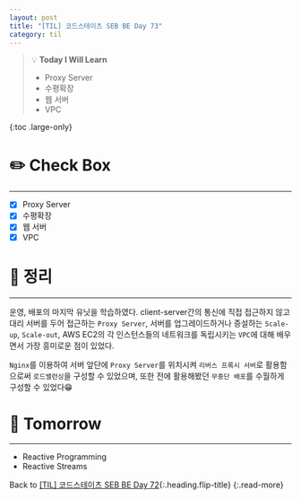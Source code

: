 ```yaml
---
layout: post
title: "[TIL] 코드스테이츠 SEB BE Day 73"
category: til
---
```

> 💡 **Today I Will Learn**
>
> * Proxy Server
> * 수평확장
> * 웹 서버
> * VPC

{:toc .large-only}

# ✏️ Check Box
***

* [x] <label>Proxy Server</label>
* [x] <label>수평확장</label>
* [x] <label>웹 서버</label>
* [x] <label>VPC</label>

# 📌 정리
***

운영, 배포의 마지막 유닛을 학습하였다. client-server간의 통신에 직접 접근하지 않고 대리 서버를 두어 접근하는 `Proxy Server`, 서버를 업그레이드하거나 증설하는 `Scale-up`, `Scale-out`, AWS EC2의 각 인스턴스들의 네트워크를 독립시키는 `VPC`에 대해 배우면서 가장 흥미로운 점이 있었다.

`Nginx`를 이용하여 서버 앞단에 `Proxy Server`를 위치시켜 `리버스 프록시 서버`로 활용함으로써 `로드밸런싱`을 구성할 수 있었으며, 또한 전에 활용해봤던 `무중단 배포`를 수월하게 구성할 수 있었다😁

# 🎯 Tomorrow
***

* Reactive Programming
* Reactive Streams

Back to [[TIL] 코드스테이츠 SEB BE Day 72](220808-til){:.heading.flip-title}
{:.read-more}